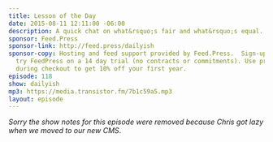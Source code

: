 ```yaml
---
title: Lesson of the Day
date: 2015-08-11 12:11:00 -06:00
description: A quick chat on what&rsquo;s fair and what&rsquo;s equal.
sponsor: Feed.Press
sponsor-link: http://feed.press/dailyish
sponsor-copy: Hosting and feed support provided by Feed.Press.  Sign-up today and
  try FeedPress on a 14 day trial (no contracts or commitments). Use promo code "dailyish"
  during checkout to get 10% off your first year.
episode: 118
show: dailyish
mp3: https://media.transistor.fm/7b1c59a5.mp3
layout: episode
---
```


<em>Sorry the show notes for this episode were removed because Chris got lazy when we moved to our new CMS</em>.
